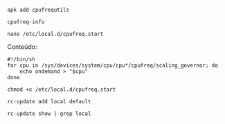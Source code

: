 
```
apk add cpufrequtils
```

```
cpufreq-info
```

```
nano /etc/local.d/cpufreq.start
```

Conteúdo:
```
#!/bin/sh
for cpu in /sys/devices/system/cpu/cpu*/cpufreq/scaling_governor; do
    echo ondemand > "$cpu"
done
```

```
chmod +x /etc/local.d/cpufreq.start
```

```
rc-update add local default
```

```
rc-update show | grep local
```
